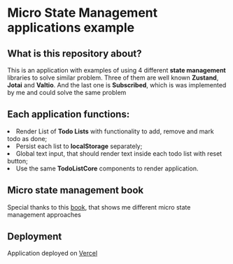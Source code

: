 # Micro State Management applications example

## What is this repository about?

This is an application with examples of using 4 different <b>state management</b>
libraries to solve similar problem. Three of them are well known <b>Zustand</b>,
<b>Jotai</b> and <b>Valtio</b>. And the last one is <b>Subscribed</b>, which is was
implemented by me and could solve the same problem

## Each application functions:

<li>
    Render List of <b>Todo Lists</b> with functionality to add, remove and mark todo as done;
</li>
<li>
    Persist each list to <b>localStorage</b> separately;
</li>
<li>
    Global text input, that should render text inside each todo list with reset button;
</li>
<li>
    Use the same <b>TodoListCore</b> components to render application.
</li>

## Micro state management book

Special thanks to this [book](https://www.packtpub.com/product/micro-state-management-with-react-hooks/9781801812375), that shows me different micro state management approaches

## Deployment

Application deployed on [Vercel](https://state-manager.vercel.app)